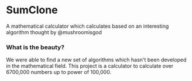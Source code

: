 # SumClone
A mathematical calculator which calculates based on an interesting algorithm thought by @mushroomisgod

### What is the beauty?
We were able to find a new set of algorithms which hasn't been developed in the mathematical field. This project is a calculator to calculate over 6700,000 numbers up to power of 100,000.

